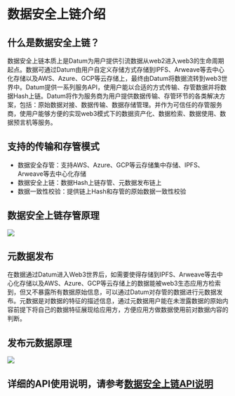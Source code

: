 # 数据安全上链介绍


## 什么是数据安全上链？

数据安全上链本质上是Datum为用户提供引流数据从web2进入web3的生命周期起点。数据可通过Datum由用户自定义存储方式存储到IPFS、Arweave等去中心化存储以及AWS、Azure、GCP等云存储上，最终由Datum将数据流转到web3世界中。Datum提供一系列服务API，使用户能以合适的方式传输、存管数据并将数据Hash上链。Datum将作为服务商为用户提供数据传输、存管环节的各类解决方案，包括：原始数据对接、数据传输、数据存储管理。并作为可信任的存管服务商，使用户能够方便的实现web3模式下的数据资产化、数据检索、数据使用、数据预言机等服务。
  
## 支持的传输和存管模式

- 数据安全存管：支持AWS、Azure、GCP等云存储集中存储、IPFS、Arweave等去中心化存储
- 数据安全上链：数据Hash上链存管、元数据发布链上
- 数据一致性校验：提供链上Hash和存管的原始数据一致性校验


## 数据安全上链存管原理


![][data_safe_onchain]



## 元数据发布

在数据通过Datum进入Web3世界后，如需要使得存储到IPFS、Arweave等去中心化存储以及AWS、Azure、GCP等云存储上的数据能被web3生态应用方检索到，但又不暴露所有数据原始信息，可以通过Datum对存管的数据进行元数据发布。元数据是对数据的特征的描述信息，通过元数据用户能在未泄露数据的原始内容前提下将自己的数据特征展现给应用方，方便应用方做数据使用前对数据内容的判断。

## 发布元数据原理

![][publish_metadata]


## 详细的API使用说明，请参考[数据安全上链API说明][api desc]


[data_safe_onchain]: /public/img/data_safe_onchain.png
[publish_metadata]: /public/img/publish_metadata.png
[api desc]: ../API说明/数据安全上链.md